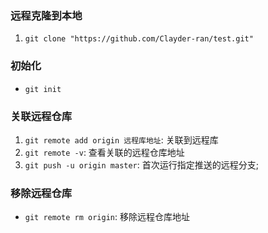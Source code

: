 ### 远程克隆到本地
1. `git clone "https://github.com/Clayder-ran/test.git"`

### 初始化
* `git init`


### 关联远程仓库
1. `git remote add origin 远程库地址`: 关联到远程库
2. `git remote -v`: 查看关联的远程仓库地址
3. `git push -u origin master`: 首次运行指定推送的远程分支;


### 移除远程仓库
* `git remote rm origin`: 移除远程仓库地址


